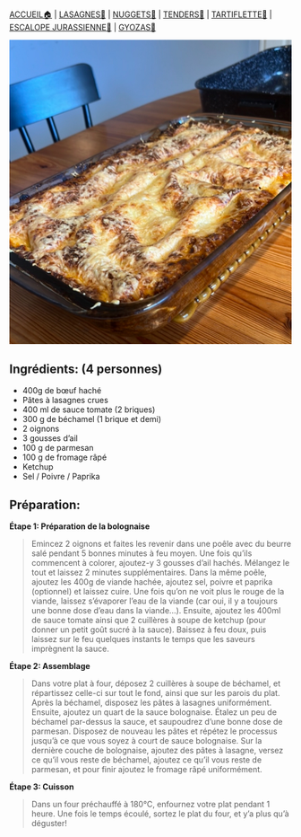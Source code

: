 [ACCUEIL🏠](index.md) | [LASAGNES🍝](lasagnes.md) | [NUGGETS🍗](nuggets.md) | [TENDERS🍗](tenders.md) | [TARTIFLETTE🧀](tartiflette.md) | [ESCALOPE JURASSIENNE🥩](escalope.md) | [GYOZAS🥟](gyozas.md)

![](IMAGES/Lasagnes.jpg)

## Ingrédients: (4 personnes)
* 400g de bœuf haché
* Pâtes à lasagnes crues
* 400 ml de sauce tomate (2 briques)
* 300 g de béchamel (1 brique et demi)
* 2 oignons
* 3 gousses d’ail
* 100 g de parmesan
* 100 g de fromage râpé
* Ketchup
* Sel / Poivre / Paprika

## Préparation:
**Étape 1: Préparation de la bolognaise**
> Emincez 2 oignons et faites les revenir dans une poêle avec du beurre salé pendant 5 bonnes minutes à feu moyen. Une fois qu’ils commencent à colorer, ajoutez-y 3 gousses d’ail hachés. Mélangez le tout et laissez 2 minutes supplémentaires. Dans la même poêle, ajoutez les 400g de viande hachée, ajoutez sel, poivre et paprika (optionnel) et laissez cuire. Une fois qu’on ne voit plus le rouge de la viande, laissez s’évaporer l’eau de la viande (car oui, il y a toujours une bonne dose d’eau dans la viande…). Ensuite, ajoutez les 400ml de sauce tomate ainsi que 2 cuillères à soupe de ketchup (pour donner un petit goût sucré à la sauce). Baissez à feu doux, puis laissez sur le feu quelques instants le temps que les saveurs imprègnent la sauce.


**Étape 2: Assemblage**
> Dans votre plat à four, déposez 2 cuillères à soupe de béchamel, et répartissez celle-ci sur tout le fond, ainsi que sur les parois du plat. Après la béchamel, disposez les pâtes à lasagnes uniformément. Ensuite, ajoutez un quart de la sauce bolognaise. Étalez un peu de béchamel par-dessus la sauce, et saupoudrez d’une bonne dose de parmesan. Disposez de nouveau les pâtes et répétez le processus jusqu’à ce que vous soyez à court de sauce bolognaise. Sur la dernière couche de bolognaise, ajoutez des pâtes à lasagne, versez ce qu’il vous reste de béchamel, ajoutez ce qu’il vous reste de parmesan, et pour finir ajoutez le fromage râpé uniformément.


**Étape 3: Cuisson**
> Dans un four préchauffé à 180°C, enfournez votre plat pendant 1 heure. Une fois le temps écoulé, sortez le plat du four, et y’a plus qu’à déguster!
